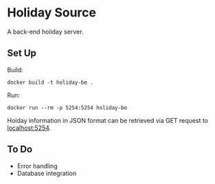 # Holiday Source

A back-end holiday server.

## Set Up

Build:

```
docker build -t holiday-be .
```

Run:

```
docker run --rm -p 5254:5254 holiday-be
```

Hoiday information in JSON format can be retrieved via GET request to [localhost:5254](http://localhost:5254/).

## To Do

- Error handling
- Database integration